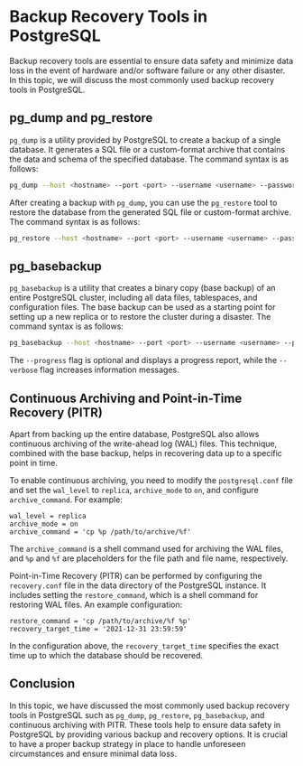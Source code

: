 # Backup Recovery Tools in PostgreSQL

Backup recovery tools are essential to ensure data safety and minimize data loss in the event of hardware and/or software failure or any other disaster. In this topic, we will discuss the most commonly used backup recovery tools in PostgreSQL.

## pg_dump and pg_restore

`pg_dump` is a utility provided by PostgreSQL to create a backup of a single database. It generates a SQL file or a custom-format archive that contains the data and schema of the specified database. The command syntax is as follows:

```bash
pg_dump --host <hostname> --port <port> --username <username> --password <password> --file <output-file> <database>
```

After creating a backup with `pg_dump`, you can use the `pg_restore` tool to restore the database from the generated SQL file or custom-format archive. The command syntax is as follows:

```bash
pg_restore --host <hostname> --port <port> --username <username> --password <password> --dbname <database> <input-file>
```

## pg_basebackup

`pg_basebackup` is a utility that creates a binary copy (base backup) of an entire PostgreSQL cluster, including all data files, tablespaces, and configuration files. The base backup can be used as a starting point for setting up a new replica or to restore the cluster during a disaster. The command syntax is as follows:

```bash
pg_basebackup --host <hostname> --port <port> --username <username> --password <password> --directory <output-directory> --progress --verbose
```

The `--progress` flag is optional and displays a progress report, while the `--verbose` flag increases information messages.

## Continuous Archiving and Point-in-Time Recovery (PITR)

Apart from backing up the entire database, PostgreSQL also allows continuous archiving of the write-ahead log (WAL) files. This technique, combined with the base backup, helps in recovering data up to a specific point in time.

To enable continuous archiving, you need to modify the `postgresql.conf` file and set the `wal_level` to `replica`, `archive_mode` to `on`, and configure `archive_command`. For example:

```
wal_level = replica
archive_mode = on
archive_command = 'cp %p /path/to/archive/%f'
```

The `archive_command` is a shell command used for archiving the WAL files, and `%p` and `%f` are placeholders for the file path and file name, respectively.

Point-in-Time Recovery (PITR) can be performed by configuring the `recovery.conf` file in the data directory of the PostgreSQL instance. It includes setting the `restore_command`, which is a shell command for restoring WAL files. An example configuration:

```
restore_command = 'cp /path/to/archive/%f %p'
recovery_target_time = '2021-12-31 23:59:59'
```

In the configuration above, the `recovery_target_time` specifies the exact time up to which the database should be recovered.

## Conclusion

In this topic, we have discussed the most commonly used backup recovery tools in PostgreSQL such as `pg_dump`, `pg_restore`, `pg_basebackup`, and continuous archiving with PITR. These tools help to ensure data safety in PostgreSQL by providing various backup and recovery options. It is crucial to have a proper backup strategy in place to handle unforeseen circumstances and ensure minimal data loss.